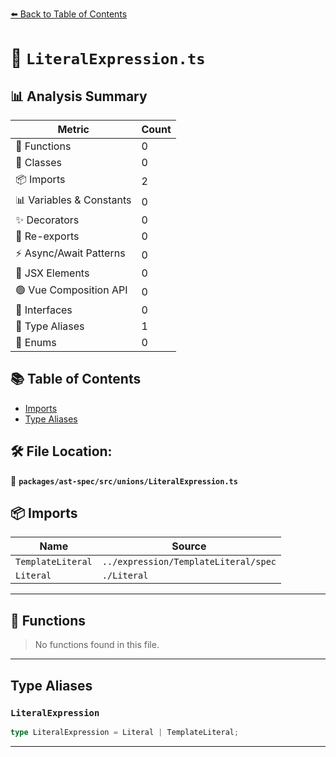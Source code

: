 [⬅️ Back to Table of Contents](../../../../index.md)

# 📄 `LiteralExpression.ts`

## 📊 Analysis Summary

| Metric | Count |
|--------|-------|
| 🔧 Functions | 0 |
| 🧱 Classes | 0 |
| 📦 Imports | 2 |
| 📊 Variables & Constants | 0 |
| ✨ Decorators | 0 |
| 🔄 Re-exports | 0 |
| ⚡ Async/Await Patterns | 0 |
| 💠 JSX Elements | 0 |
| 🟢 Vue Composition API | 0 |
| 📐 Interfaces | 0 |
| 📑 Type Aliases | 1 |
| 🎯 Enums | 0 |

## 📚 Table of Contents

- [Imports](#imports)
- [Type Aliases](#type-aliases)

## 🛠️ File Location:
📂 **`packages/ast-spec/src/unions/LiteralExpression.ts`**

## 📦 Imports

| Name | Source |
|------|--------|
| `TemplateLiteral` | `../expression/TemplateLiteral/spec` |
| `Literal` | `./Literal` |


---

## 🔧 Functions

> No functions found in this file.


---

## Type Aliases

### `LiteralExpression`

```ts
type LiteralExpression = Literal | TemplateLiteral;
```


---